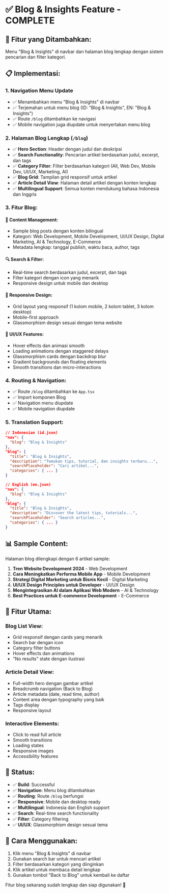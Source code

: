 # ✅ Blog & Insights Feature - COMPLETE

## 🎯 **Fitur yang Ditambahkan:**
Menu "Blog & Insights" di navbar dan halaman blog lengkap dengan sistem pencarian dan filter kategori.

## 📋 **Implementasi:**

### 1. **Navigation Menu Update**
- ✅ Menambahkan menu "Blog & Insights" di navbar
- ✅ Terjemahan untuk menu blog (ID: "Blog & Insights", EN: "Blog & Insights")
- ✅ Route `/blog` ditambahkan ke navigasi
- ✅ Mobile navigation juga diupdate untuk menyertakan menu blog

### 2. **Halaman Blog Lengkap (`/blog`)**
- ✅ **Hero Section**: Header dengan judul dan deskripsi
- ✅ **Search Functionality**: Pencarian artikel berdasarkan judul, excerpt, dan tags
- ✅ **Category Filter**: Filter berdasarkan kategori (All, Web Dev, Mobile Dev, UI/UX, Marketing, AI)
- ✅ **Blog Grid**: Tampilan grid responsif untuk artikel
- ✅ **Article Detail View**: Halaman detail artikel dengan konten lengkap
- ✅ **Multilingual Support**: Semua konten mendukung bahasa Indonesia dan Inggris

### 3. **Fitur Blog:**

#### **📝 Content Management:**
- Sample blog posts dengan konten bilingual
- Kategori: Web Development, Mobile Development, UI/UX Design, Digital Marketing, AI & Technology, E-Commerce
- Metadata lengkap: tanggal publish, waktu baca, author, tags

#### **🔍 Search & Filter:**
- Real-time search berdasarkan judul, excerpt, dan tags
- Filter kategori dengan icon yang menarik
- Responsive design untuk mobile dan desktop

#### **📱 Responsive Design:**
- Grid layout yang responsif (1 kolom mobile, 2 kolom tablet, 3 kolom desktop)
- Mobile-first approach
- Glassmorphism design sesuai dengan tema website

#### **🎨 UI/UX Features:**
- Hover effects dan animasi smooth
- Loading animations dengan staggered delays
- Glassmorphism cards dengan backdrop blur
- Gradient backgrounds dan floating elements
- Smooth transitions dan micro-interactions

### 4. **Routing & Navigation:**
- ✅ Route `/blog` ditambahkan ke `App.tsx`
- ✅ Import komponen Blog
- ✅ Navigation menu diupdate
- ✅ Mobile navigation diupdate

### 5. **Translation Support:**
```json
// Indonesian (id.json)
"nav": {
  "blog": "Blog & Insights"
},
"blog": {
  "title": "Blog & Insights",
  "description": "Temukan tips, tutorial, dan insights terbaru...",
  "searchPlaceholder": "Cari artikel...",
  "categories": { ... }
}

// English (en.json)
"nav": {
  "blog": "Blog & Insights"
},
"blog": {
  "title": "Blog & Insights", 
  "description": "Discover the latest tips, tutorials...",
  "searchPlaceholder": "Search articles...",
  "categories": { ... }
}
```

## 📊 **Sample Content:**
Halaman blog dilengkapi dengan 6 artikel sample:

1. **Tren Website Development 2024** - Web Development
2. **Cara Meningkatkan Performa Mobile App** - Mobile Development  
3. **Strategi Digital Marketing untuk Bisnis Kecil** - Digital Marketing
4. **UI/UX Design Principles untuk Developer** - UI/UX Design
5. **Mengintegrasikan AI dalam Aplikasi Web Modern** - AI & Technology
6. **Best Practices untuk E-commerce Development** - E-Commerce

## 🎯 **Fitur Utama:**

### **Blog List View:**
- Grid responsif dengan cards yang menarik
- Search bar dengan icon
- Category filter buttons
- Hover effects dan animations
- "No results" state dengan ilustrasi

### **Article Detail View:**
- Full-width hero dengan gambar artikel
- Breadcrumb navigation (Back to Blog)
- Article metadata (date, read time, author)
- Content area dengan typography yang baik
- Tags display
- Responsive layout

### **Interactive Elements:**
- Click to read full article
- Smooth transitions
- Loading states
- Responsive images
- Accessibility features

## 🚀 **Status:**
- ✅ **Build**: Successful
- ✅ **Navigation**: Menu blog ditambahkan
- ✅ **Routing**: Route `/blog` berfungsi
- ✅ **Responsive**: Mobile dan desktop ready
- ✅ **Multilingual**: Indonesia dan English support
- ✅ **Search**: Real-time search functionality
- ✅ **Filter**: Category filtering
- ✅ **UI/UX**: Glassmorphism design sesuai tema

## 📱 **Cara Menggunakan:**
1. Klik menu "Blog & Insights" di navbar
2. Gunakan search bar untuk mencari artikel
3. Filter berdasarkan kategori yang diinginkan
4. Klik artikel untuk membaca detail lengkap
5. Gunakan tombol "Back to Blog" untuk kembali ke daftar

Fitur blog sekarang sudah lengkap dan siap digunakan! 🎉